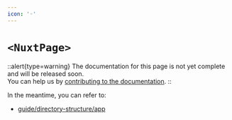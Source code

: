 ```yaml
---
icon: '◦'
---
```


# `<NuxtPage>`

::alert{type=warning}
The documentation for this page is not yet complete and will be released soon.<br>
You can help us by [contributing to the documentation](/community/contribution#documentation-guide).
::

In the meantime, you can refer to:

- [guide/directory-structure/app](/guide/directory-structure/app)
